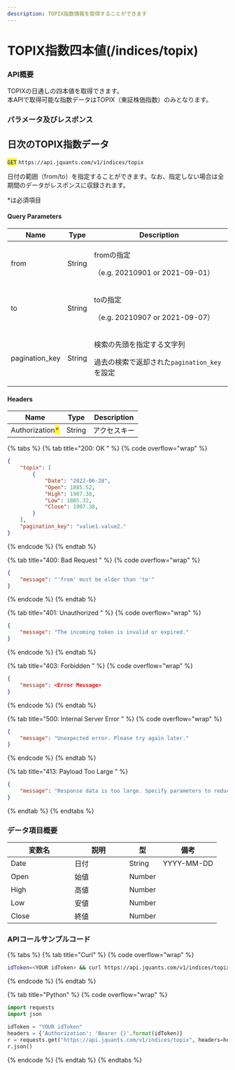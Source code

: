 ```yaml
---
description: TOPIX指数情報を取得することができます
---
```


# TOPIX指数四本値(/indices/topix)

### API概要

TOPIXの日通しの四本値を取得できます。\
本APIで取得可能な指数データはTOPIX（東証株価指数）のみとなります。

### パラメータ及びレスポンス

## 日次のTOPIX指数データ

<mark style="color:blue;">`GET`</mark> `https://api.jquants.com/v1/indices/topix`

日付の範囲（from/to）を指定することができます。なお、指定しない場合は全期間のデータがレスポンスに収録されます。

\*は必須項目

#### Query Parameters

| Name            | Type   | Description                                                          |
| --------------- | ------ | -------------------------------------------------------------------- |
| from            | String | <p>fromの指定</p><p>（e.g. 20210901 or 2021-09-01）</p>                   |
| to              | String | <p>toの指定</p><p>（e.g. 20210907 or 2021-09-07）</p>                     |
| pagination\_key | String | <p>検索の先頭を指定する文字列</p><p>過去の検索で返却された<code>pagination_key</code>を設定</p> |

#### Headers

| Name                                            | Type   | Description |
| ----------------------------------------------- | ------ | ----------- |
| Authorization<mark style="color:red;">\*</mark> | String | アクセスキー      |

{% tabs %}
{% tab title="200: OK " %}
{% code overflow="wrap" %}
```json
{
    "topix": [
        {
            "Date": "2022-06-28",
            "Open": 1885.52,
            "High": 1907.38,
            "Low": 1885.32,
            "Close": 1907.38,
        }
    ],
    "pagination_key": "value1.value2."
}
```
{% endcode %}
{% endtab %}

{% tab title="400: Bad Request " %}
{% code overflow="wrap" %}
```json
{
    "message": "'from' must be older than 'to'"
}
```
{% endcode %}
{% endtab %}

{% tab title="401: Unauthorized " %}
{% code overflow="wrap" %}
```json
{
    "message": "The incoming token is invalid or expired."
}
```
{% endcode %}
{% endtab %}

{% tab title="403: Forbidden " %}
{% code overflow="wrap" %}
```json
{
    "message": <Error Message>
}
```
{% endcode %}
{% endtab %}

{% tab title="500: Internal Server Error " %}
{% code overflow="wrap" %}
```json
{
    "message": "Unexpected error. Please try again later."
}
```
{% endcode %}
{% endtab %}

{% tab title="413: Payload Too Large " %}
```json
{
    "message": "Response data is too large. Specify parameters to reduce the acquired data range."
}
```
{% endtab %}
{% endtabs %}

### データ項目概要

<table><thead><tr><th width="130">変数名</th><th width="109">説明</th><th>型</th><th>備考</th></tr></thead><tbody><tr><td>Date</td><td>日付</td><td>String</td><td>YYYY-MM-DD</td></tr><tr><td>Open</td><td>始値</td><td>Number</td><td></td></tr><tr><td>High</td><td>高値</td><td>Number</td><td></td></tr><tr><td>Low</td><td>安値</td><td>Number</td><td></td></tr><tr><td>Close</td><td>終値</td><td>Number</td><td></td></tr></tbody></table>

### APIコールサンプルコード

{% tabs %}
{% tab title="Curl" %}
{% code overflow="wrap" %}
```bash
idToken=<YOUR idToken> && curl https://api.jquants.com/v1/indices/topix -H "Authorization: Bearer $idToken" 
```
{% endcode %}
{% endtab %}

{% tab title="Python" %}
{% code overflow="wrap" %}
```python
import requests
import json

idToken = "YOUR idToken"
headers = {'Authorization': 'Bearer {}'.format(idToken)}
r = requests.get("https://api.jquants.com/v1/indices/topix", headers=headers)
r.json()
```
{% endcode %}
{% endtab %}
{% endtabs %}
